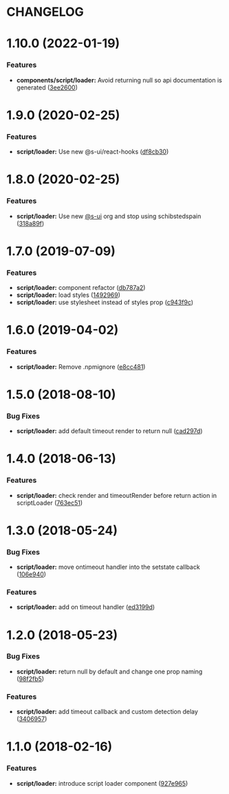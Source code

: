 # CHANGELOG

# 1.10.0 (2022-01-19)


### Features

* **components/script/loader:** Avoid returning null so api documentation is generated ([3ee2600](https://github.com/SUI-Components/adevinta-spain-components/commit/3ee2600c0837bab415c9db1285d3f29f0ac37e15))



# 1.9.0 (2020-02-25)


### Features

* **script/loader:** Use new @s-ui/react-hooks ([df8cb30](https://github.com/SUI-Components/adevinta-spain-components/commit/df8cb3063f841f5fc0a6630239f6ec50f8442491))



# 1.8.0 (2020-02-25)


### Features

* **script/loader:** Use new [@s-ui](https://github.com/s-ui) org and stop using schibstedspain ([318a89f](https://github.com/SUI-Components/adevinta-spain-components/commit/318a89f317c4d68247be99158e971c5e3f2eaf11))



# 1.7.0 (2019-07-09)


### Features

* **script/loader:** component refactor ([db787a2](https://github.com/SUI-Components/adevinta-spain-components/commit/db787a2082b0644031d86dfac45c614675d43201))
* **script/loader:** load styles ([1492969](https://github.com/SUI-Components/adevinta-spain-components/commit/14929690bd00f605be84c9f9ef93c285a913bd32))
* **script/loader:** use stylesheet instead of styles prop ([c943f9c](https://github.com/SUI-Components/adevinta-spain-components/commit/c943f9ca4ec6b7b09b928210fc9295080496ff0f))



# 1.6.0 (2019-04-02)


### Features

* **script/loader:** Remove .npmignore ([e8cc481](https://github.com/SUI-Components/adevinta-spain-components/commit/e8cc481acb9799d5dad9b4bbe7a40de6018b2b83))



# 1.5.0 (2018-08-10)


### Bug Fixes

* **script/loader:** add default timeout render to return null ([cad297d](https://github.com/SUI-Components/adevinta-spain-components/commit/cad297dad64af85d46cd4a88ca2a9880a3055b0b))



# 1.4.0 (2018-06-13)


### Features

* **script/loader:** check render and timeoutRender before return action in scriptLoader ([763ec51](https://github.com/SUI-Components/adevinta-spain-components/commit/763ec51474c2d95561df56771e9e0059902e3200))



# 1.3.0 (2018-05-24)


### Bug Fixes

* **script/loader:** move ontimeout handler into the setstate callback ([106e940](https://github.com/SUI-Components/adevinta-spain-components/commit/106e940f7bdf0bde077e6298fb66a8e14d426fe6))


### Features

* **script/loader:** add on timeout handler ([ed3199d](https://github.com/SUI-Components/adevinta-spain-components/commit/ed3199d1e59ccfd4fba331130577949b36472377))



# 1.2.0 (2018-05-23)


### Bug Fixes

* **script/loader:** return null by default and change one prop naming ([98f2fb5](https://github.com/SUI-Components/adevinta-spain-components/commit/98f2fb57ba8e35385df93766c472cfbec3488f34))


### Features

* **script/loader:** add timeout callback and custom detection delay ([3406957](https://github.com/SUI-Components/adevinta-spain-components/commit/34069570d974e3cfd3f4500a3cb6670457212a0f))



# 1.1.0 (2018-02-16)


### Features

* **script/loader:** introduce script loader component ([927e965](https://github.com/SUI-Components/adevinta-spain-components/commit/927e96550d64bb959e491a1769454d7eec148611))



